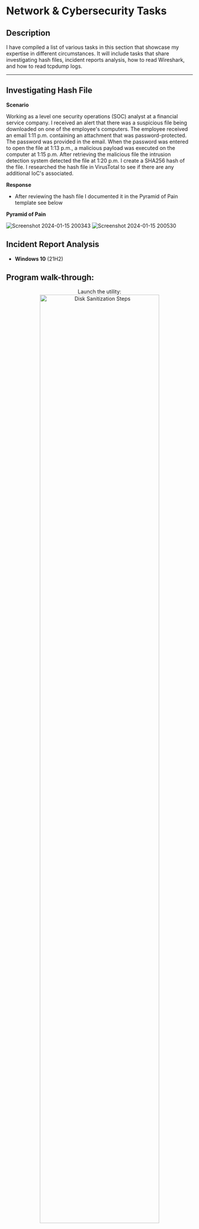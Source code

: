 <h1>Network & Cybersecurity Tasks</h1>

<h2>Description</h2>
                
<h> I have compiled a list of various tasks in this section that showcase my expertise in different circumstances. It will include tasks that share investigating hash files, incident reports analysis, how to read Wireshark, and how to read tcpdump logs.<hr />


<h2>Investigating Hash File</h2>

<b>Scenario</b>

<h>Working as a level one security operations (SOC) analyst at a financial service company. I received an alert that there was a suspicious file being downloaded on one of the employee's computers. The employee received an email 1:11 p.m. containing an attachment that was password-protected. The password was provided in the email. When the password was entered to open the file at 1:13 p.m., a malicious payload was executed on the computer at 1:15 p.m. After retrieving the malicious file the intrusion detection system detected the file at 1:20 p.m. I create a SHA256 hash of the file. I researched the hash file in VirusTotal to see if there are any additional IoC's associated. </h>

<b>Response</b>

   - <h>After reviewing the hash file I documented it in the Pyramid of Pain template see below</h>

<b>Pyramid of Pain</b> 

![Screenshot 2024-01-15 200343](https://github.com/digital-md/Analyzing-network-structure-security/assets/156498985/5e141f85-b19c-4546-8f96-f37d5d8abac6)
![Screenshot 2024-01-15 200530](https://github.com/digital-md/Analyzing-network-structure-security/assets/156498985/69916b3c-2863-4575-bfcf-d441e673906c)

   

<h2>Incident Report Analysis </h2>

- <b>Windows 10</b> (21H2)

<h2>Program walk-through:</h2>

<p align="center">
Launch the utility: <br/>
<img src="https://i.imgur.com/62TgaWL.png" height="80%" width="80%" alt="Disk Sanitization Steps"/>
<br />
<br />
Select the disk:  <br/>
<img src="https://i.imgur.com/tcTyMUE.png" height="80%" width="80%" alt="Disk Sanitization Steps"/>
<br />
<br />
Enter the number of passes: <br/>
<img src="https://i.imgur.com/nCIbXbg.png" height="80%" width="80%" alt="Disk Sanitization Steps"/>
<br />
<br />
Confirm your selection:  <br/>
<img src="https://i.imgur.com/cdFHBiU.png" height="80%" width="80%" alt="Disk Sanitization Steps"/>
<br />
<br />
Wait for process to complete (may take some time):  <br/>
<img src="https://i.imgur.com/JL945Ga.png" height="80%" width="80%" alt="Disk Sanitization Steps"/>
<br />
<br />
Sanitization complete:  <br/>
<img src="https://i.imgur.com/K71yaM2.png" height="80%" width="80%" alt="Disk Sanitization Steps"/>
<br />
<br />
Observe the wiped disk:  <br/>
<img src="https://i.imgur.com/AeZkvFQ.png" height="80%" width="80%" alt="Disk Sanitization Steps"/>
</p>

<!--
 ```diff
- text in red
+ text in green
! text in orange
# text in gray
@@ text in purple (and bold)@@
```
--!>
